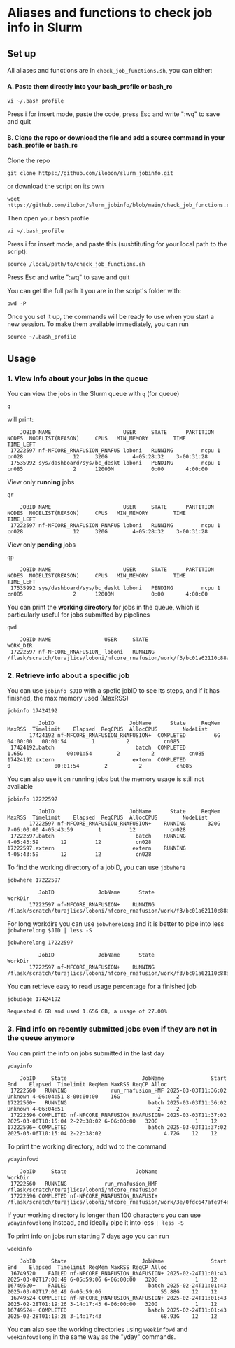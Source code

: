 # Aliases and functions to check job info in Slurm


## Set up

All aliases and functions are in `check_job_functions.sh`, you can either:

#### A. Paste them directly into your bash_profile or bash_rc
```
vi ~/.bash_profile
```
Press i for insert mode, paste the code, press Esc and write ":wq" to save and quit

#### B. Clone the repo or download the file and add a source command in your bash_profile or bash_rc

Clone the repo
```
git clone https://github.com/ilobon/slurm_jobinfo.git
```
or download the script on its own
```
wget https://github.com/ilobon/slurm_jobinfo/blob/main/check_job_functions.sh
```
Then open your bash profile
```
vi ~/.bash_profile
```
Press i for insert mode, and paste this (susbtituting for your local path to the script):
```
source /local/path/to/check_job_functions.sh
```
Press Esc and write ":wq" to save and quit

You can get the full path it you are in the script's folder with:
```
pwd -P
```

Once you set it up, the commands will be ready to use when you start a new session. To make them available immediately, you can run
```
source ~/.bash_profile
```
## Usage

### 1. View info about your jobs in the queue 

You can view the jobs in the Slurm queue with `q` (for queue)
```
q
```
will print:
```
    JOBID NAME                       USER     STATE      PARTITION NODES  NODELIST(REASON)     CPUS   MIN_MEMORY        TIME     TIME_LEFT
 17222597 nf-NFCORE_RNAFUSION_RNAFUS loboni   RUNNING         ncpu 1      cn028                12     320G        4-05:28:32    3-00:31:28
 17535992 sys/dashboard/sys/bc_deskt loboni   PENDING         ncpu 1      cn085                2      12000M            0:00       4:00:00
```
View only **running** jobs
```
qr
```
```
    JOBID NAME                       USER     STATE      PARTITION NODES  NODELIST(REASON)     CPUS   MIN_MEMORY        TIME     TIME_LEFT
 17222597 nf-NFCORE_RNAFUSION_RNAFUS loboni   RUNNING         ncpu 1      cn028                12     320G        4-05:28:32    3-00:31:28
```
View only **pending** jobs
```
qp
```
```
    JOBID NAME                       USER     STATE      PARTITION NODES  NODELIST(REASON)     CPUS   MIN_MEMORY        TIME     TIME_LEFT
 17535992 sys/dashboard/sys/bc_deskt loboni   PENDING         ncpu 1      cn085                2      12000M            0:00       4:00:00
```
You can print the **working directory** for jobs in the queue, which is particularly useful for jobs submitted by pipelines
```
qwd
```
```
    JOBID NAME                 USER     STATE                                                                                             WORK_DIR
 17222597 nf-NFCORE_RNAFUSION_ loboni   RUNNING            /flask/scratch/turajlics/loboni/nfcore_rnafusion/work/f3/bc01a62110c88ac7bdcd5846aa694e
```

### 2. Retrieve info about a specific job

You can use `jobinfo $JID` with a spefic jobID to see its steps, and if it has finished, the max memory used (MaxRSS)
```
jobinfo 17424192
```
```
          JobID                        JobName      State     ReqMem     MaxRSS  Timelimit    Elapsed  ReqCPUS  AllocCPUS        NodeList 
       17424192 nf-NFCORE_RNAFUSION_RNAFUSION+  COMPLETED         6G              04:00:00   00:01:54        1          2           cn085 
 17424192.batch                          batch  COMPLETED                 1.65G              00:01:54        2          2           cn085 
17424192.extern                         extern  COMPLETED                     0              00:01:54        2          2           cn085 
```
You can also use it on running jobs but the memory usage is still not available
```
jobinfo 17222597
```
```
          JobID                        JobName      State     ReqMem     MaxRSS  Timelimit    Elapsed  ReqCPUS  AllocCPUS        NodeList 
       17222597 nf-NFCORE_RNAFUSION_RNAFUSION+    RUNNING       320G            7-06:00:00 4-05:43:59        1         12           cn028 
 17222597.batch                          batch    RUNNING                                  4-05:43:59       12         12           cn028 
17222597.extern                         extern    RUNNING                                  4-05:43:59       12         12           cn028 
```
To find the working directory of a jobID, you can use `jobwhere`
```
jobwhere 17222597
```
```
          JobID              JobName      State                                                                                              WorkDir 
       17222597 nf-NFCORE_RNAFUSION+    RUNNING              /flask/scratch/turajlics/loboni/nfcore_rnafusion/work/f3/bc01a62110c88ac7bdcd5846aa694e 
```
For long workdirs you can use `jobwherelong` and it is better to pipe into less `jobwherelong $JID | less -S`
```
jobwherelong 17222597
```
```
          JobID              JobName      State                                                                                                                                                                                                                                                                                                      WorkDir 
       17222597 nf-NFCORE_RNAFUSION+    RUNNING                                                                                                                                                                                                                      /flask/scratch/turajlics/loboni/nfcore_rnafusion/work/f3/bc01a62110c88ac7bdcd5846aa694e
```
You can retrieve easy to read usage percentage for a finished job
```
jobusage 17424192
```
```
Requested 6 GB and used 1.65G GB, a usage of 27.00%
```

### 3. Find info on recently submitted jobs even if they are not in the queue anymore

You can print the info on jobs submitted in the last day
```
ydayinfo
```
```
    JobID     State                        JobName               Start                 End    Elapsed  Timelimit ReqMem MaxRSS ReqCP Alloc 
 17222560   RUNNING              run_rnafusion_HMF 2025-03-03T11:36:02             Unknown 4-06:04:51 8-00:00:00    16G            1     2 
17222560+   RUNNING                          batch 2025-03-03T11:36:02             Unknown 4-06:04:51                              2     2 
 17222596 COMPLETED nf-NFCORE_RNAFUSION_RNAFUSION+ 2025-03-03T11:37:02 2025-03-06T10:15:04 2-22:38:02 6-06:00:00   320G            1    12 
17222596+ COMPLETED                          batch 2025-03-03T11:37:02 2025-03-06T10:15:04 2-22:38:02                    4.72G    12    12 
```
To print the working directory, add wd to the command
```
ydayinfowd
```
```
    JobID     State                      JobName                                                                                              WorkDir 
 17222560   RUNNING            run_rnafusion_HMF                                                     /flask/scratch/turajlics/loboni/nfcore_rnafusion 
 17222596 COMPLETED nf-NFCORE_RNAFUSION_RNAFUSI+              /flask/scratch/turajlics/loboni/nfcore_rnafusion/work/3e/0fdc647afe9f4eddf7eab96ddc758b 
```
If your working directory is longer than 100 characters you can use `ydayinfowdlong` instead, and ideally pipe it into less `| less -S`

To print info on jobs run starting 7 days ago you can run
```
weekinfo
```
```
    JobID     State                        JobName               Start                 End    Elapsed  Timelimit ReqMem MaxRSS ReqCP Alloc 
 16749520    FAILED nf-NFCORE_RNAFUSION_RNAFUSION+ 2025-02-24T11:01:43 2025-03-02T17:00:49 6-05:59:06 6-06:00:00   320G            1    12 
16749520+    FAILED                          batch 2025-02-24T11:01:43 2025-03-02T17:00:49 6-05:59:06                   55.88G    12    12 
 16749524 COMPLETED nf-NFCORE_RNAFUSION_RNAFUSION+ 2025-02-24T11:01:43 2025-02-28T01:19:26 3-14:17:43 6-06:00:00   320G            1    12 
16749524+ COMPLETED                          batch 2025-02-24T11:01:43 2025-02-28T01:19:26 3-14:17:43                   68.93G    12    12 
```
You can also see the working directories using `weekinfowd` and `weekinfowdlong` in the same way as the "yday" commands.
